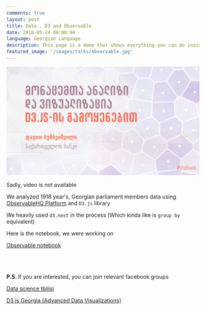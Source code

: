 ```yaml
---
comments: true
layout: post
title: Data , D3 and Observable
date: 2018-05-24 00:00:00
language: Georgian Language
description: This page is a demo that shows everything you can do inside portfolio and blog posts.
featured_image: '/images/talks/observable.jpg'
---
```


![](/images/talks/observable.jpg)

Sadly, video is not available

We analyzed  1918 year's, Georgian parliament members  data using [ObservableHQ Platform](https://beta.observablehq.com/) and `D3.js` library



 We heavily used `d3.nest` in the process (Which kinda like is `group by` equivalent)



Here is the notebook, we were working on


[Observable notebook](https://beta.observablehq.com/@bumbeishvili/d3-meetup-georgia?fbclid=IwAR37kwzID5RawHoHbAuTBu0UMeT-Oo3_NAHRszAjdhQWyZLwW3jFJYgOfBs)

<br/>
<br/>
<br/>
<b> P.S. </b>
  If you are interested, you can join relevant facebook groups

[ Data science tbilisi ](https://www.facebook.com/groups/DataScienceTbilisi/)

[ D3.js Georgia (Advanced Data Visualizations)](https://www.facebook.com/groups/d3.js.georgia/)
